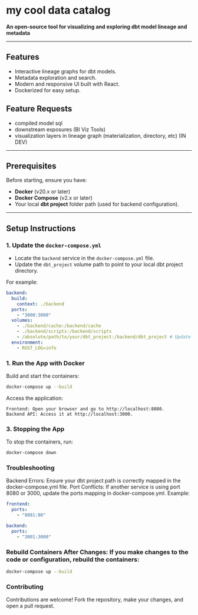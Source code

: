 # my cool data catalog

**An open-source tool for visualizing and exploring dbt model lineage and metadata**

---

## Features
- Interactive lineage graphs for dbt models.
- Metadata exploration and search.
- Modern and responsive UI built with React.
- Dockerized for easy setup.

## Feature Requests
- compiled model sql
- downstream exposures (BI Viz Tools)
- visualization layers in lineage graph (materialization, directory, etc) (IN DEV)

---

## Prerequisites
Before starting, ensure you have:
- **Docker** (v20.x or later)
- **Docker Compose** (v2.x or later)
- Your local **dbt project** folder path (used for backend configuration).

---

## Setup Instructions

### 1. Update the `docker-compose.yml`
- Locate the `backend` service in the `docker-compose.yml` file.
- Update the `dbt_project` volume path to point to your local dbt project directory.

For example:
```yaml
backend:
  build:
    context: ./backend
  ports:
    - "3000:3000"
  volumes:
    - ./backend/cache:/backend/cache
    - ./backend/scripts:/backend/scripts
    - /absolute/path/to/your/dbt_project:/backend/dbt_project # Update this line
  environment:
    - RUST_LOG=info
```

### 1. Run the App with Docker
Build and start the containers:

```bash
docker-compose up --build
```

Access the application:
```
Frontend: Open your browser and go to http://localhost:8080.
Backend API: Access it at http://localhost:3000.
```

### 3. Stopping the App
To stop the containers, run:

```bash
docker-compose down
```

### Troubleshooting
Backend Errors: Ensure your dbt project path is correctly mapped in the docker-compose.yml file.
Port Conflicts: If another service is using port 8080 or 3000, update the ports mapping in docker-compose.yml.
Example:

```yaml
frontend:
  ports:
    - "8081:80"

backend:
  ports:
    - "3001:3000"
```

### Rebuild Containers After Changes: If you make changes to the code or configuration, rebuild the containers:
```bash
docker-compose up --build
```

### Contributing
Contributions are welcome! Fork the repository, make your changes, and open a pull request.